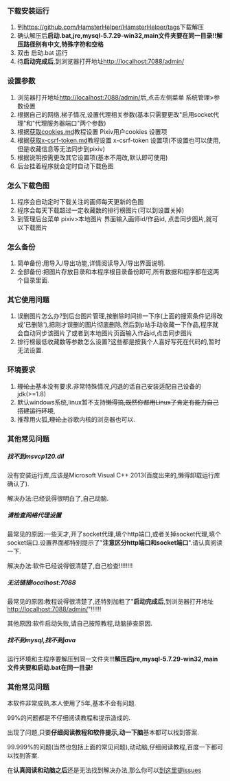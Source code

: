 ### 下载安装运行

1. 到<https://github.com/HamsterHelper/HamsterHelper/tags>下载解压
2. 确认解压后**启动.bat,jre,mysql-5.7.29-win32,main文件夹要在同一目录!!解压路径别有中文,特殊字符和空格**
3. 双击 启动.bat 运行
4. 待**启动完成后**,到浏览器打开地址<http://localhost:7088/admin/>

### 设置参数
1. 浏览器打开地址<http://localhost:7088/admin/>后,点击左侧菜单 系统管理>参数设置
2. 根据自己的网络,梯子情况,设置代理相关参数(基本只需要更改"启用socket代理"和"代理服务器端口"两个参数)
3. 根据[获取cookies.md](获取cookies.md)教程设置 Pixiv用户cookies 设置项
4. 根据[获取x-csrf-token.md](获取x-csrf-token.md)教程设置 x-csrf-token 设置项(不设置也可以使用,但是收藏信息等无法同步到pixiv)
5. 根据说明按需更改其它设置项(基本不用改,默认即可使用)
6. 后台挂着程序就会定时自动下载色图


### 怎么下载色图
1. 程序会自动定时下载关注的画师每天更新的色图
2. 程序会每天下载超过一定收藏数的排行榜图片(可以到设置关掉)
3. 到管理后台菜单 pixiv>本地图片 界面输入画师id/作品id, 点击同步图片,就可以下载图片

### 怎么备份
1. 简单备份:用导入/导出功能,详情阅读导入/导出界面说明.
2. 全部备份:把图片存放目录和本程序根目录备份即可,所有数据和程序都在这两个目录里面.

### 其它使用问题
1. 误删图片怎么办?到后台图片管理,按删除时间排一下序(上面的搜索条件记得改成'已删除'),把刚才误删的图片彻底删除,然后到p站手动收藏一下作品,程序就会自动同步该图片了或者到本地图片页面输入作品id,点击同步图片
2. 排行榜最低收藏数等参数怎么设置?这些都是按我个人喜好写死在代码的,暂时无法设置.

### 环境要求
1. ~~理论上~~基本没有要求.非常特殊情况,闪退的话自己安装适配自己设备的jdk(>=1.8)
2. 默认windows系统,linux暂不支持~~懒得搞,既然你都用Linux了肯定有能力自己搭建运行环境~~,
3. 推荐用火狐,~~理论上~~谷歌内核的浏览器也可以.

### 其他常见问题
##### 找不到msvcp120.dll
没有安装运行库,应该是Microsoft Visual C++ 2013(百度出来的,懒得卸载运行库确认了).

解决办法:已经说得很明白了,自己动脑.

##### 请检查网络代理设置
最常见的原因:一些天才,开了socket代理,填个http端口,或者关掉socket代理,填个socket端口.设置界面都特别提示了"**注意区分http端口和socket端口**".请认真阅读一下.

解决办法:软件已经说得很清楚了,自己检查!!!!!!!!

##### 无法链接localhost:7088
最常见的原因:教程说得很清楚了,还特别加粗了"**启动完成后**,到浏览器打开地址<http://localhost:7088/admin/>"!!!!!!

其他原因:软件启动失败,请自己按照教程,动脑排查原因.

#####  找不到mysql,找不到java
运行环境和主程序要解压到同一文件夹!!!**解压后jre,mysql-5.7.29-win32,main文件夹要和启动.bat在同一目录!**

### 其他常见问题
本软件非常成熟,本人使用了5年,基本不会有问题.

99%的问题都是不仔细阅读教程和提示造成的.

出现了问题,只要**仔细阅读教程和软件提示,动一下脑**基本都可以找到答案.

99.999%的问题(当然也包括上面的常见问题),动动脑,仔细阅读教程,百度一下都可以找到答案.

在**认真阅读和动脑之后**还是无法找到解决办法,那么你可以[到这里提issues](https://github.com/HamsterHelper/HamsterHelper/issues/new/choose)


